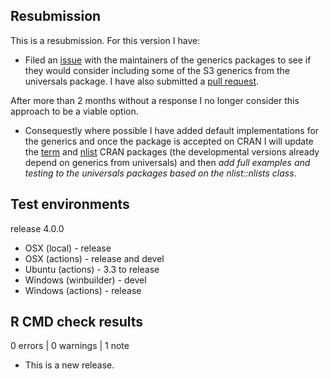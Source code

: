 ## Resubmission

This is a resubmission. For this version I have:

- Filed an [issue](https://github.com/r-lib/generics/issues/45)
with the maintainers of the generics packages to see if they 
would consider including some of the S3 generics from the universals package.
I have also submitted a 
[pull request](https://github.com/r-lib/generics/pull/46).

After more than 2 months without a response I no longer consider this approach to be a viable option.
  
- Consequestly where possible I have added default implementations for the generics and once the package is accepted on CRAN I will update the [term](https://github.com/poissonconsulting/term) and [nlist](https://github.com/poissonconsulting/nlist) CRAN packages (the developmental versions already depend on generics from universals) and then *add full examples and testing to the universals packages based on the nlist::nlists class*.

## Test environments

release 4.0.0

* OSX (local) - release
* OSX (actions) - release and devel
* Ubuntu (actions) - 3.3 to release
* Windows (winbuilder) - devel
* Windows (actions) - release

## R CMD check results

0 errors | 0 warnings | 1 note

* This is a new release.
